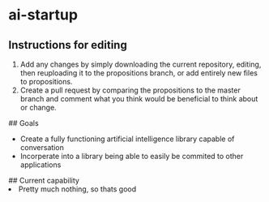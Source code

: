 # ai-startup
## Instructions for editing
<ol>
<li>Add any changes by simply downloading the current repository, editing, then reuploading it to the propositions branch, or add entirely new files to propositions.</li>
<li>Create a pull request by comparing the propositions to the master branch and comment what you think would be beneficial to think about or change.</li>
</ol>
## Goals
<ul>
<li>Create a fully functioning artificial intelligence library capable of conversation</li>
<li>Incorperate into a library being able to easily be commited to other applications</li>
</ul>
## Current capability
<li>Pretty much nothing, so thats good</li>
